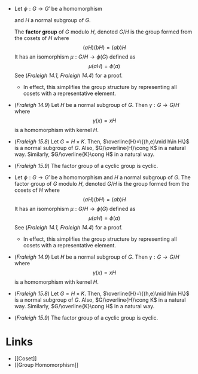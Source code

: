 * Let $\phi: G\to G'$ be a homomorphism 
  
  and $H$ a normal subgroup of $G$. 
  
  The **factor group** of $G$ modulo $H$, denoted $G/H$ is the group formed from the cosets of $H$ where 
  $$
  (aH)(bH)=(ab)H
  $$
  It has an isomorphism $\mu:G/H\to \phi(G)$ defined as 
  $$
  \mu(aH)=\phi(a)
  $$
  See (*Fraleigh 14.1, Fraleigh 14.4*) for a proof. 
	* In effect, this simplifies the group structure by representing all cosets with a representative element.
* (*Fraleigh 14.9*)  Let $H$ be a normal subgroup of $G$. Then $\gamma : G\to G/H$ where 
  $$
  \gamma(x)=xH
  $$
  is a homomorphism with kernel $H$.
* (*Fraleigh 15.8*) Let $G=H\times K$. Then, $\overline{H}=\{(h,e)\mid h\in H\}$ is a normal subgroup of $G$. Also, $G/\overline{H}\cong K$ in a natural way. Similarly, $G/\overline{K}\cong H$ in a natural way. 
* (*Fraleigh 15.9*) The factor group of a cyclic group is cyclic. 
* Let $\phi: G\to G'$ be a homomorphism and $H$ a normal subgroup of $G$. The factor group of $G$ modulo $H$, denoted $G/H$ is the group formed from the cosets of $H$ where 
  $$
  (aH)(bH)=(ab)H
  $$
  It has an isomorphism $\mu:G/H\to \phi(G)$ defined as 
  $$
  \mu(aH)=\phi(a)
  $$
  See (*Fraleigh 14.1, Fraleigh 14.4*) for a proof. 
	* In effect, this simplifies the group structure by representing all cosets with a representative element.
* (*Fraleigh 14.9*) Let $H$ be a normal subgroup of $G$. Then $\gamma : G\to G/H$ where 
  $$
  \gamma(x)=xH
  $$
  is a homomorphism with kernel $H$.
* (*Fraleigh 15.8*) Let $G=H\times K$. Then, $\overline{H}=\{(h,e)\mid h\in H\}$ is a normal subgroup of $G$. Also, $G/\overline{H}\cong K$ in a natural way. Similarly, $G/\overline{K}\cong H$ in a natural way. 
* (*Fraleigh 15.9*) The factor group of a cyclic group is cyclic. 
# Links
* [[Coset]]
* [[Group Homomorphism]]